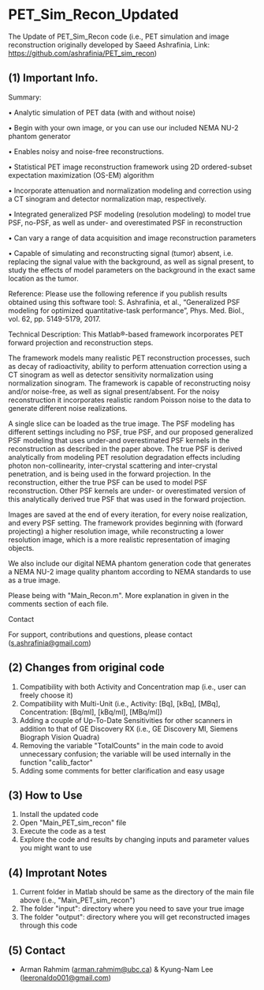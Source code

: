 # PET_Sim_Recon_Updated
The Update of PET_Sim_Recon code (i.e., PET simulation and image reconstruction originally developed by Saeed Ashrafinia, Link: https://github.com/ashrafinia/PET_sim_recon)


**(1) Important Info.**
---------------------------------------------------
  Summary:
  
  • Analytic simulation of PET data (with and without noise)
  
  • Begin with your own image, or you can use our included NEMA NU-2 phantom generator
  
  • Enables noisy and noise-free reconstructions.
  
  • Statistical PET image reconstruction framework using 2D ordered-subset expectation maximization (OS-EM) algorithm
  
  • Incorporate attenuation and normalization modeling and correction using a CT sinogram and detector normalization map, respectively.
  
  • Integrated generalized PSF modeling (resolution modeling) to model true PSF, no-PSF, as well as under- and overestimated PSF in reconstruction
  
  • Can vary a range of data acquisition and image reconstruction parameters
  
  • Capable of simulating and reconstructing signal (tumor) absent, i.e. replacing the signal value with the background, as well as signal present, to study the effects of model parameters on the background in the exact same location as the tumor.
  

  Reference:
  Please use the following reference if you publish results obtained using this software tool:
  S. Ashrafinia, et al., “Generalized PSF modeling for optimized quantitative-task performance”, Phys. Med. Biol., vol. 62, pp. 5149-5179, 2017.

  Technical Description:
  This Matlab®-based framework incorporates PET forward projection and reconstruction steps.

  The framework models many realistic PET reconstruction processes, such as decay of radioactivity, ability to perform attenuation correction using a CT sinogram as    well as detector sensitivity normalization using normalization sinogram. The framework is capable of reconstructing noisy and/or noise-free, as well as signal present/absent. For the noisy reconstruction it incorporates realistic random Poisson noise to the data to generate different noise realizations.

A single slice can be loaded as the true image. The PSF modeling has different settings including no PSF, true PSF, and our proposed generalized PSF modeling that uses under-and overestimated PSF kernels in the reconstruction as described in the paper above. The true PSF is derived analytically from modeling PET resolution degradation effects including photon non-collinearity, inter-crystal scattering and inter-crystal penetration, and is being used in the forward projection. In the reconstruction, either the true PSF can be used to model PSF reconstruction. Other PSF kernels are under- or overestimated version of this analytically derived true PSF that was used in the forward projection.

Images are saved at the end of every iteration, for every noise realization, and every PSF setting. The framework provides beginning with (forward projecting) a higher resolution image, while reconstructing a lower resolution image, which is a more realistic representation of imaging objects.

We also include our digital NEMA phantom generation code that generates a NEMA NU-2 image quality phantom according to NEMA standards to use as a true image.

Please being with "Main_Recon.m". More explanation in given in the comments section of each file.

Contact

For support, contributions and questions, please contact (s.ashrafinia@gmail.com)



**(2) Changes from original code**
---------------------------------------
1) Compatibility with both Activity and Concentration map (i.e., user can freely choose it)
2) Compatibility with Multi-Unit (i.e., Activity: [Bq], [kBq], [MBq], Concentration: [Bq/ml], [kBq/ml], [MBq/ml])
3) Adding a couple of Up-To-Date Sensitivities for other scanners in addition to that of GE Discovery RX (i.e.,  GE Discovery MI, Siemens Biograph Vision Quadra)
4) Removing the variable "TotalCounts" in the main code to avoid unnecessary confusion; the variable will be used internally in the function "calib_factor"
5) Adding some comments for better clarification and easy usage

**(3) How to Use**
------------------
1) Install the updated code
2) Open "Main_PET_sim_recon" file
3) Execute the code as a test
4) Explore the code and results by changing inputs and parameter values you might want to use

**(4) Improtant Notes**
-----------------------
1) Current folder in Matlab should be same as the directory of the main file above (i.e., "Main_PET_sim_recon")
2) The folder "input": directory where you need to save your true image
3) The folder "output": directory where you will get reconstructed images through this code

**(5) Contact**
---------------
- Arman Rahmim (arman.rahmim@ubc.ca) & Kyung-Nam Lee (leeronaldo001@gmail.com)
